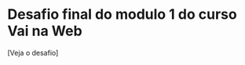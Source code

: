 # Desafio final do modulo 1 do curso Vai na Web
[Veja o desafio] <a href="https://wilksonflor.github.io/DesafioFinalVnw/"></a>
